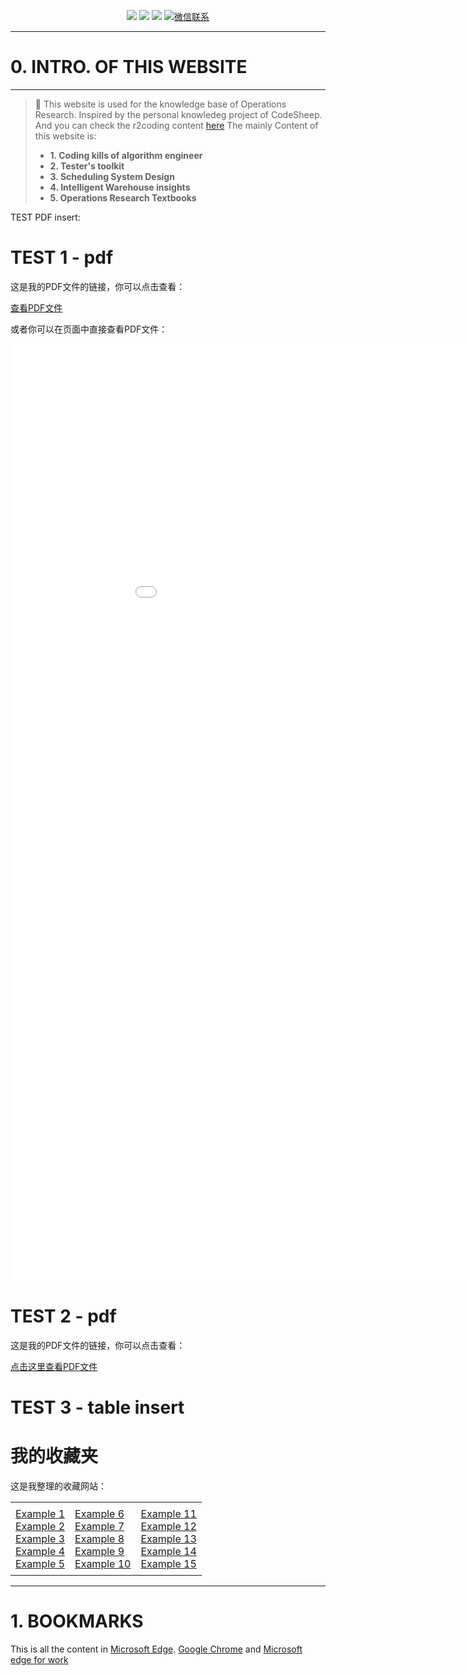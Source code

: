 
<!-- <p align="center">
    <a href="https://www.r2coding.com/" target="_blank">
        <img src="https://cdn.jsdelivr.net/gh/justacoder99/r2coding@master/img/r2coding_logo_index.15y992dieibg.png" width=""/>
    </a>
</p> -->
<!-- ![20240419-170121.jpg](https://s2.loli.net/2024/05/07/CqXjK9WdtsbEegv.jpg) -->

<p align="center">
  <a href="https://blog.csdn.net/weixin_43464653?type=blog" target="_blank"><img src="https://img.shields.io/badge/CSDN-熊猫鹏_梓潼-yellow"></a>
  <a href="https://www.linkedin.com/feed/?trk=guest_homepage-basic_nav-header-signin" target="_blank"><img src="https://img.shields.io/badge/LinkedIn-Wenpeng Li-blue.svg"></a>
  <a href="https://space.bilibili.com/13180854" target="_blank"><img src="https://img.shields.io/badge/bilibili-哔哩哔哩-critical"></a>
  <a href="" target="_blank">
    <img src="https://img.shields.io/badge/WeChat-dominicli316-green.svg" alt="微信联系">
  </a>
</p>

---
# **0. INTRO. OF THIS WEBSITE**
---

> 🌟
>  This website is used for the knowledge base of Operations Research. Inspired by the personal knowledeg project of CodeSheep. And you can check the r2coding content [here](./r2coding.md)
>  The mainly Content of this website is:
>  
>  - **1. Coding kills of algorithm engineer**
>  - **2. Tester's toolkit**
>  - **3. Scheduling System Design**
>  - **4. Intelligent Warehouse insights**
>  - **5. Operations Research Textbooks**
>
> 
TEST PDF insert: 
<!-- <embed src="files/building-a-second-brain-a-proven-method-to-organize-your-digital-life-and-unlock-your-creative-potential-1982167386-9781982167387_compress.pdf" width="600" height="400" type="application/pdf"> -->

#   TEST 1 - pdf

这是我的PDF文件的链接，你可以点击查看：

[查看PDF文件](files/1.pdf)

或者你可以在页面中直接查看PDF文件：

<embed src="files/1.pdf" width="1000" height="1500" type="application/pdf">


#   TEST 2 - pdf 


这是我的PDF文件的链接，你可以点击查看：

<a href="files/1.pdf" target="_blank">点击这里查看PDF文件</a>

#   TEST 3 - table insert

<style>
  .no-border-table {
    border-collapse: collapse;
    width: 100%;
  }

  .no-border-table td, .no-border-table th {
    border: none;
    padding: 8px;
    text-align: left;
  }
</style>

# 我的收藏夹

这是我整理的收藏网站：

<table class="no-border-table">
  <tr>
    <td>
      <a href="https://google.com">Example 1</a><br>
      <a href="https://example2.com">Example 2</a><br>
      <a href="https://example3.com">Example 3</a><br>
      <a href="https://example4.com">Example 4</a><br>
      <a href="https://example5.com">Example 5</a>
    </td>
    <td>
      <a href="https://example6.com">Example 6</a><br>
      <a href="https://example7.com">Example 7</a><br>
      <a href="https://example8.com">Example 8</a><br>
      <a href="https://example9.com">Example 9</a><br>
      <a href="https://example10.com">Example 10</a>
    </td>
    <td>
      <a href="https://example11.com">Example 11</a><br>
      <a href="https://example12.com">Example 12</a><br>
      <a href="https://example13.com">Example 13</a><br>
      <a href="https://example14.com">Example 14</a><br>
      <a href="https://example15.com">Example 15</a>
    </td>
  </tr>
</table>



---
# **1. BOOKMARKS**
This is  all the content in [Microsoft Edge](./Bookmarks.md).
[Google Chrome](./Boomarks_chrome.md) and [Microsoft edge for work](./bookmarks_hr.md)